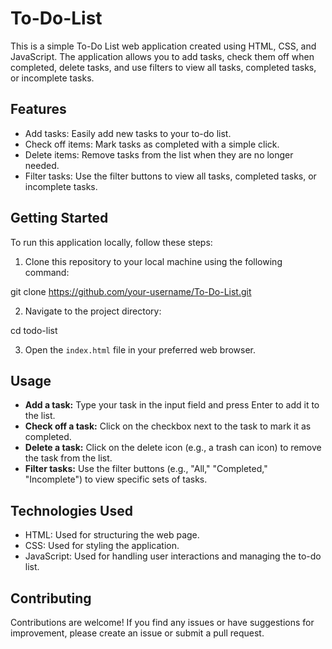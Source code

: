 # To-Do-List

This is a simple To-Do List web application created using HTML, CSS, and JavaScript. 
The application allows you to add tasks, check them off when completed, delete tasks, and 
use filters to view all tasks, completed tasks, or incomplete tasks.

## Features

- Add tasks: Easily add new tasks to your to-do list.
- Check off items: Mark tasks as completed with a simple click.
- Delete items: Remove tasks from the list when they are no longer needed.
- Filter tasks: Use the filter buttons to view all tasks, completed tasks, or incomplete tasks.

## Getting Started

To run this application locally, follow these steps:

1. Clone this repository to your local machine using the following command:

git clone https://github.com/your-username/To-Do-List.git

2. Navigate to the project directory:

cd todo-list

3. Open the `index.html` file in your preferred web browser.

## Usage

- **Add a task:** Type your task in the input field and press Enter to add it to the list.
- **Check off a task:** Click on the checkbox next to the task to mark it as completed.
- **Delete a task:** Click on the delete icon (e.g., a trash can icon) to remove the task from the list.
- **Filter tasks:** Use the filter buttons (e.g., "All," "Completed," "Incomplete") to view specific sets of tasks.

## Technologies Used
- HTML: Used for structuring the web page.
- CSS: Used for styling the application.
- JavaScript: Used for handling user interactions and managing the to-do list.

## Contributing
Contributions are welcome! If you find any issues or have suggestions for improvement, please create an issue or submit a pull request.
